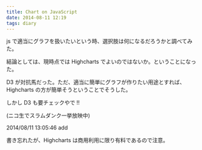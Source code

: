 ```yaml
---
title: Chart on JavaScript
date: 2014-08-11 12:19
tags: diary
---
```


js で適当にグラフを扱いたいという時、選択肢は何になるだろうかと調べてみた。

結論としては、現時点では Highcharts でよいのではないか。ということになった。

D3 が対抗馬だった。ただ、適当に簡単にグラフが作りたい用途とすれば、
Highcharts の方が簡単そうということでそうした。

しかし D3 も要チェックやで !!

(ニコ生でスラムダンク一挙放映中)


2014/08/11 13:05:46 add

書き忘れたが、Highcharts は商用利用に限り有料であるので注意。

